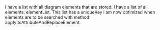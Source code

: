 I have a list with all diagram elements that are stored. 
I have a list of all elements: elementList. This list has a uniqueKey
I am now optimized when elements are to be searched with method apply:toAttributeAndReplaceElement.
